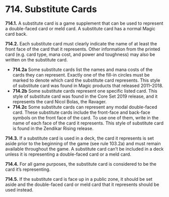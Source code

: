# **714.** Substitute Cards

**714.1.** A substitute card is a game supplement that can be used to represent a double-faced card or meld card. A substitute card has a normal Magic card back.

**714.2.** Each substitute card must clearly indicate the name of at least the front face of the card that it represents. Other information from the printed card (e.g. card type, mana cost, and power and toughness) may also be written on the substitute card.
+ **714.2a** Some substitute cards list the names and mana costs of the cards they can represent. Exactly one of the fill-in circles must be marked to denote which card the substitute card represents. This style of substitute card was found in Magic products that released 2011–2018.
+ **714.2b** Some substitute cards represent one specific listed card. This style of substitute card was found in the Core Set 2019 release, and it represents the card Nicol Bolas, the Ravager.
+ **714.2c** Some substitute cards can represent any modal double-faced card. These substitute cards include the front-face and back-face symbols on the front face of the card. To use one of them, write in the name of each face of the card it represents. This style of substitute card is found in the Zendikar Rising release.

**714.3.** If a substitute card is used in a deck, the card it represents is set aside prior to the beginning of the game (see rule 103.2a) and must remain available throughout the game. A substitute card can’t be included in a deck unless it is representing a double-faced card or a meld card.

**714.4.** For all game purposes, the substitute card is considered to be the card it’s representing.

**714.5.** If the substitute card is face up in a public zone, it should be set aside and the double-faced card or meld card that it represents should be used instead.
